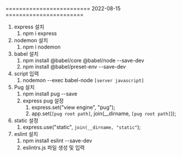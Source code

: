 ========================= 2022-08-15 =======================
1. express 설치
   1. npm i express
2. nodemon 설치
   1. npm i nodemon
3. babel 설치
   1. npm install @babel/core @babel/node --save-dev
   2. npm install @babel/preset-env --save-dev
4. script 입력
   1. nodemon --exec babel-node `[server javascript]`
5. Pug 설치
   1. npm install pug --save
   2. express pug 설정
      1. express.set("view engine", "pug");
      2. app.set(`[pug root path]`, join(__dirname, `[pug root path]`));
6. static 설정
   1. express.use("static", `join(__dirname, "static"`);
7. eslint 설치
   1. npm install eslint --save-dev
   2. eslintrs.js 파일 생성 및 입력